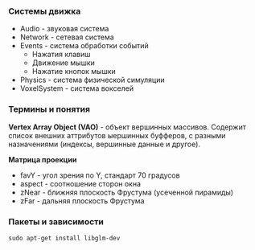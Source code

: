 ### Системы движка

- Audio - звуковая система
- Network - сетевая система
- Events - система обработки событий
  - Нажатия клавиш
  - Движение мышки
  - Нажатие кнопок мышки
- Physics - система физической симуляции
- VoxelSystem - система вокселей

### Термины и понятия

**Vertex Array Object (VAO)** - объект вершинных массивов.
Содержит список внешних аттрибутов ыершинных буфферов, с разными назначениями (индексы, вершинные данные и другое).

**Матрица проекции**

- favY - угол зрения по Y, стандарт 70 градусов
- aspect - соотношение сторон окна
- zNear - ближняя плоскость Фрустума (усеченной пирамиды)
- zFar - дальняя плоскость Фрустума

### Пакеты и зависимости

```
sudo apt-get install libglm-dev
```
